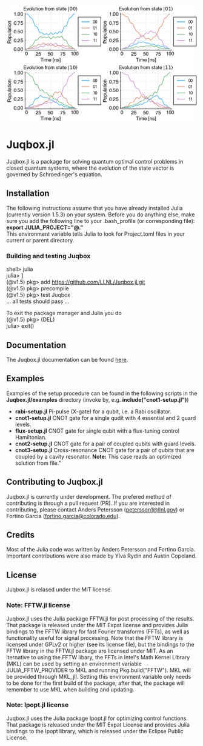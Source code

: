 ![Control functions](examples/cnot2-pop.png)

# Juqbox.jl

Juqbox.jl is a package for solving quantum optimal control problems in closed quantum systems, where the evolution of the state vector is governed by Schroedinger's equation.

## Installation
The following instructions assume that you have already installed Julia (currently version 1.5.3) on your system. Before you do anything else, make sure you add the following line to your .bash_profile (or corresponding file):<br>
**export JULIA_PROJECT="@."**<br>
This environment variable tells Julia to look for Project.toml files in your current or parent directory.

### Building and testing **Juqbox**
shell> julia<br>
julia> ]<br>
(@v1.5) pkg> add  https://github.com/LLNL/Juqbox.jl.git<br>
(@v1.5) pkg> precompile<br>
(@v1.5) pkg> test Juqbox<br>
... all tests should pass ...<br>

To exit the package manager and Julia you do<br>
(@v1.5) pkg> (DEL) <br>
julia> exit()
 
## Documentation

The Juqbox.jl documentation can be found [here](https://software.llnl.gov/Juqbox.jl/).

## Examples

Examples of the setup procedure can be found in the following scripts in the **Juqbox.jl/examples** directory (invoke by, e.g. **include("cnot1-setup.jl")**) 
- **rabi-setup.jl** Pi-pulse (X-gate) for a qubit, i.e. a Rabi oscillator.
- **cnot1-setup.jl** CNOT gate for a single qudit with 4 essential and 2 guard levels. 
- **flux-setup.jl** CNOT gate for single qubit with a flux-tuning control Hamiltonian.
- **cnot2-setup.jl** CNOT gate for a pair of coupled qubits with guard levels.
- **cnot3-setup.jl** Cross-resonance CNOT gate for a pair of qubits that are coupled by a cavity resonator. **Note:** This case reads an optimized solution from file."

## Contributing to Juqbox.jl
Juqbox.jl is currently under development. The prefered method of contributing is through a pull request (PR). If you are interested in contributing, please contact Anders Petersson (petersson1@llnl.gov) or Fortino Garcia (fortino.garcia@colorado.edu).

## Credits
Most of the Julia code was written by Anders Petersson and Fortino Garcia. Important contributions were also made by Ylva Rydin and Austin Copeland. 

## License
Juqbox.jl is relased under the MIT license.

### Note: FFTW.jl license 
Juqbox.jl uses the Julia package FFTW.jl for post processing of the
results. That package is released under the MIT Expat license and provides Julia bindings to the
FFTW library for fast Fourier transforms (FFTs), as well as functionality useful for signal
processing. Note that the FFTW library is licensed under GPLv2 or higher (see its license file), but
the bindings to the FFTW library in the FFTW.jl package are licensed under MIT. As an lternative to
using the FFTW libary, the FFTs in Intel's Math Kernel Library (MKL) can be used by setting an
environment variable JULIA_FFTW_PROVIDER to MKL and running Pkg.build("FFTW"). MKL will be provided
through MKL_jll. Setting this environment variable only needs to be done for the first build of the
package; after that, the package will remember to use MKL when building and updating.

### Note: Ipopt.jl license 
Juqbox.jl uses the Julia package Ipopt.jl for optimizing control
functions. That package is released under the MIT Expat License and provides Julia bindings to the
Ipopt library, which is released under the Eclipse Public License.





